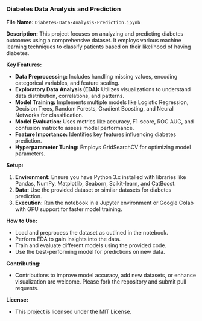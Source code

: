 ### Diabetes Data Analysis and Prediction

**File Name:** `Diabetes-Data-Analysis-Prediction.ipynb`

**Description:**
This project focuses on analyzing and predicting diabetes outcomes using a comprehensive dataset. It employs various machine learning techniques to classify patients based on their likelihood of having diabetes.

**Key Features:**
- **Data Preprocessing:** Includes handling missing values, encoding categorical variables, and feature scaling.
- **Exploratory Data Analysis (EDA):** Utilizes visualizations to understand data distribution, correlations, and patterns.
- **Model Training:** Implements multiple models like Logistic Regression, Decision Trees, Random Forests, Gradient Boosting, and Neural Networks for classification.
- **Model Evaluation:** Uses metrics like accuracy, F1-score, ROC AUC, and confusion matrix to assess model performance.
- **Feature Importance:** Identifies key features influencing diabetes prediction.
- **Hyperparameter Tuning:** Employs GridSearchCV for optimizing model parameters.

**Setup:**
1. **Environment:** Ensure you have Python 3.x installed with libraries like Pandas, NumPy, Matplotlib, Seaborn, Scikit-learn, and CatBoost.
2. **Data:** Use the provided dataset or similar datasets for diabetes prediction.
3. **Execution:** Run the notebook in a Jupyter environment or Google Colab with GPU support for faster model training.

**How to Use:**
- Load and preprocess the dataset as outlined in the notebook.
- Perform EDA to gain insights into the data.
- Train and evaluate different models using the provided code.
- Use the best-performing model for predictions on new data.

**Contributing:**
- Contributions to improve model accuracy, add new datasets, or enhance visualization are welcome. Please fork the repository and submit pull requests.

**License:**
- This project is licensed under the MIT License.

